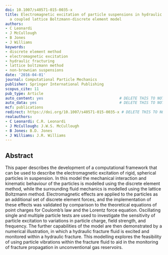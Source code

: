 ```yaml
---
doi: 10.1007/s40571-015-0035-x
title: Electromagnetic excitation of particle suspensions in hydraulic fractures using
  a coupled lattice Boltzmann-discrete element model
authors:
- C Leonardi
- J McCullough
- B Jones
- J Williams
keywords:
- discrete element method
- electromagnetic excitation
- hydraulic fracturing
- lattice boltzmann method
- non-brownian suspensions
date: '2016-04-01'
journal: Computational Particle Mechanics
publisher: Springer International Publishing
scopus_cite: 11
pub_type: Article
auto_content: yes                                  # DELETE THIS TO NOT AUTO GENERATE CONTENT
auto_data: yes                                     # DELETE THIS TO NOT AUTO GENERATE METADATA
mcf: publications
redirect: https://doi.org/10.1007/s40571-015-0035-x # DELETE THIS TO NOT REDIRECT
realauthors:
- C Leonardi: C.R. Leonardi
- J McCullough: J.W.S. McCullough
- B Jones: B.D. Jones
- J Williams: J.R. Williams
---
```



## Abstract
This paper describes the development of a computational framework that can be used to describe the electromagnetic excitation of rigid, spherical particles in suspension. In this model the mechanical interaction and kinematic behaviour of the particles is modelled using the discrete element method, while the surrounding fluid mechanics is modelled using the lattice Boltzmann method. Electromagnetic effects are applied to the particles as an additional set of discrete element forces, and the implementation of these effects was validated by comparison to the theoretical equations of point charges for Coulomb’s law and the Lorentz force equation. Oscillating single and multiple particle tests are used to investigate the sensitivity of particle excitation to variations in particle charge, field strength, and frequency. The further capabilities of the model are then demonstrated by a numerical illustration, in which a hydraulic fracture fluid is excited and monitored within a hydraulic fracture. This modelling explores the feasibility of using particle vibrations within the fracture fluid to aid in the monitoring of fracture propagation in unconventional gas reservoirs.
